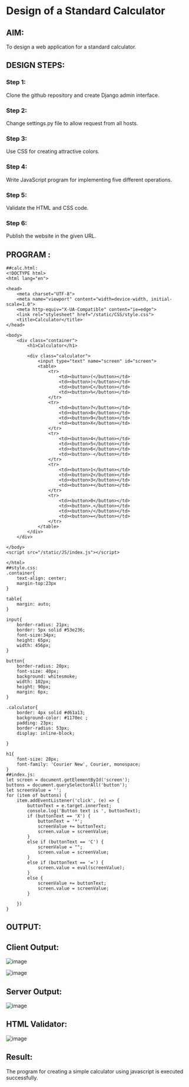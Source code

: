 # Design of a Standard Calculator

## AIM:

To design a web application for a standard calculator.

## DESIGN STEPS:

### Step 1:
Clone the github repository and create Django admin interface.

### Step 2:
Change settings.py file to allow request from all hosts.

### Step 3:
Use CSS for creating attractive colors.

### Step 4:
Write JavaScript program for implementing five different operations.

### Step 5:
Validate the HTML and CSS code.

### Step 6:
Publish the website in the given URL.

## PROGRAM :
```
##calc.html:
<!DOCTYPE html>
<html lang="en">

<head>
    <meta charset="UTF-8">
    <meta name="viewport" content="width=device-width, initial-scale=1.0">
    <meta http-equiv="X-UA-Compatible" content="ie=edge">
    <link rel="stylesheet" href="/static/CSS/style.css">
    <title>Calculator</title>
</head>

<body>
    <div class="container">
        <h1>Calculator</h1>

        <div class="calculator">
            <input type="text" name="screen" id="screen">
            <table>
                <tr>
                    <td><button>(</button></td>
                    <td><button>)</button></td>
                    <td><button>C</button></td>
                    <td><button>%</button></td>
                </tr>
                <tr>
                    <td><button>7</button></td>
                    <td><button>8</button></td>
                    <td><button>9</button></td>
                    <td><button>X</button></td>
                </tr>
                <tr>
                    <td><button>4</button></td>
                    <td><button>5</button></td>
                    <td><button>6</button></td>
                    <td><button>-</button></td>
                </tr>
                <tr>
                    <td><button>1</button></td>
                    <td><button>2</button></td>
                    <td><button>3</button></td>
                    <td><button>+</button></td>
                </tr>
                <tr>
                    <td><button>0</button></td>
                    <td><button>.</button></td>
                    <td><button>/</button></td>
                    <td><button>=</button></td>
                </tr>
            </table>
        </div>
    </div>

</body>
<script src="/static/JS/index.js"></script>

</html>
##style.css:
.container{
    text-align: center;
    margin-top:23px
}

table{
    margin: auto;
}

input{
    border-radius: 21px;
    border: 5px solid #53e236;
    font-size:34px;
    height: 65px;
    width: 456px;
}

button{
    border-radius: 20px;
    font-size: 40px;
    background: whitesmoke;
    width: 102px;
    height: 90px;
    margin: 6px;
}

.calculator{ 
    border: 4px solid #d61a13;
    background-color: #1170ec ;
    padding: 23px;
    border-radius: 53px;
    display: inline-block;
    
}

h1{
    font-size: 28px;
    font-family: 'Courier New', Courier, monospace;
}
##index.js:
let screen = document.getElementById('screen');
buttons = document.querySelectorAll('button');
let screenValue = '';
for (item of buttons) {
    item.addEventListener('click', (e) => {
        buttonText = e.target.innerText;
        console.log('Button text is ', buttonText);
        if (buttonText == 'X') {
            buttonText = '*';
            screenValue += buttonText;
            screen.value = screenValue;
        }
        else if (buttonText == 'C') {
            screenValue = "";
            screen.value = screenValue;
        }
        else if (buttonText == '=') {
            screen.value = eval(screenValue);
        }
        else {
            screenValue += buttonText;
            screen.value = screenValue;
        }

    })
}
```
## OUTPUT:
## Client Output:

![image](https://github.com/PreethiArunachalam/standard-calculator/assets/120115840/cb9f39ea-abe1-4084-8f06-adaa8aa8e317)

![image](https://github.com/PreethiArunachalam/standard-calculator/assets/120115840/af6808aa-3002-46d0-857f-9193513ff298)

## Server Output:

![image](https://github.com/PreethiArunachalam/standard-calculator/assets/120115840/5897f362-bf55-4a21-873f-cf0b521772c1)

## HTML Validator:

![image](https://github.com/PreethiArunachalam/standard-calculator/assets/120115840/bfaff83a-57b7-4bba-9eda-4b352d59dc2b)

## Result:
The program for creating a simple calculator using javascript is executed successfully.

